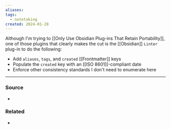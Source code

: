 ```yaml
---
aliases: 
tags:
  - notetaking
created: 2024-01-28
---
```

Although I'm trying to [[Only Use Obsidian Plug-ins That Retain Portability]], one of those plugins that clearly makes the cut is the [[Obsidian]] `Linter` plug-in to do the following:

- Add `aliases`, `tags`, and `created` [[Frontmatter]] keys
- Populate the `created` key with an [[ISO 8601]]-compliant date
- Enforce other consistency standards I don't need to enumerate here

---
### Source
- 

### Related
- 
